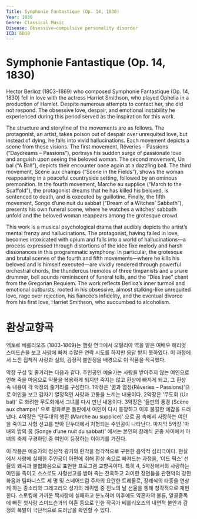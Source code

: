 ```yaml
---
Title: Symphonie Fantastique (Op. 14, 1830)
Year: 1830
Genre: Classical Music
Disease: Obsessive–compulsive personality disorder
ICD: 6D10
---
```


# Symphonie Fantastique (Op. 14, 1830)

Hector Berlioz (1803–1869) who composed Symphonie Fantastique (Op. 14, 1830) fell in love with the actress Harriet Smithson, who played Ophelia in a production of Hamlet. Despite numerous attempts to contact her, she did not respond. The obsessive love, despair, and emotional instability he experienced during this period served as the inspiration for this work.

The structure and storyline of the movements are as follows. The protagonist, an artist, takes poison out of despair over unrequited love, but instead of dying, he falls into vivid hallucinations. Each movement depicts a scene from these visions. The first movement, Rêveries – Passions (“Daydreams – Passions”), portrays his sudden surge of passionate love and anguish upon seeing the beloved woman. The second movement, Un bal (“A Ball”), depicts their encounter once again at a dazzling ball. The third movement, Scène aux champs (“Scene in the Fields”), shows the woman reappearing in a peaceful countryside setting, followed by an ominous premonition. In the fourth movement, Marche au supplice (“March to the Scaffold”), the protagonist dreams that he has killed his beloved, is sentenced to death, and is executed by guillotine. Finally, the fifth movement, Songe d’une nuit du sabbat (“Dream of a Witches’ Sabbath”), presents his own funeral scene, where he watches a witches’ sabbath unfold and the beloved woman reappears among the grotesque crowd.

This work is a musical psychological drama that audibly depicts the artist’s mental frenzy and hallucinations. The protagonist, having failed in love, becomes intoxicated with opium and falls into a world of hallucinations—a process expressed through distortions of the idée fixe melody and harsh dissonances in this programmatic symphony. In particular, the grotesque and brutal scenes of the fourth and fifth movements—where he kills his beloved and is himself executed—are vividly rendered through powerful orchestral chords, the thunderous tremolos of three timpanists and a snare drummer, bell sounds reminiscent of funeral tolls, and the “Dies Irae” chant from the Gregorian Requiem. The work reflects Berlioz’s inner turmoil and emotional outbursts, rooted in his obsessive, almost stalking-like unrequited love, rage over rejection, his fiancée’s infidelity, and the eventual divorce from his first love, Harriet Smithson, who succumbed to alcoholism.

# 환상교향곡

엑토르 베를리오즈 (1803-1869)는 햄릿 연극에서 오필리아 역을 맡은 여배우 해리엇 스미드슨을 보고 사랑에 빠져 수많은 연락 시도를 하지만 응답 받지 못하였다. 이 과정에서 느낀 집착적 사랑과 실의, 감정적 불안정을 배경으로 이 작품을 작곡했다.

악장 구성 및 줄거리는 다음과 같다. 주인공인 예술가는 사랑을 받아주지 않는 여인으로 인해 죽을 마음으로 약물을 복용하게 되지만 죽지는 않고 환상에 빠지게 되고, 그 환상 속 내용이 각 악장의 줄거리를 구성한다. 1악장은 '꿈과 열정(Rêveries – Passions)'으로 여인을 보고 갑자기 열정적인 사랑과 고통을 느끼는 내용이다. 2악장은 '무도회 (Un bal)' 로 화려한 무도회에서 그녀를 다시 만난 내용이다. 3악장은 '들판의 풍경 (Scène aux champs)' 으로 평화로운 들판에서 여인이 다시 등장하고 이후 불길한 예감을 드러낸다. 4악장은 '단두대의 행진 (Marche au supplice)' 으로 꿈 속에서 사랑하는 여인을 죽이고 사형 선고를 받아 단두대에서 처형되는 주인공이 나타난다. 마지막 5악장 '마녀의 밤의 꿈 (Songe d’une nuit du sabbat)' 에서는 본인의 장례식 군중 사이에서 마녀의 축제 구경하던 중 여인이 등장하는 이야기를 가진다.

이 작품은 예술가의 정신적 광기와 환각을 청각적으로 구현한 음악적 심리극이다. 현실에서 사랑에 실패한 주인공이 아편에 취해 환상 속으로 빠져드는 과정을, ‘이드 픽스’ 선율의 왜곡과 불협화음으로 표현한 프로그램 교향곡이다. 특히 4, 5악장에서의 사랑하는 여인을 죽이고 스스로도 사형선고를 받아 죽는 잔혹하고 괴이한 장면들을 관현악의 강한 화음과 팀파니스트 세 명 및 스네어드럼 주자의 요란한 트레몰로, 장례식의 타종을 연상케 하는 종소리와 그레고리오 성가의 레퀴엠 중 진노의 날 선율을 통해 청각적으로 재현한다. 스토킹에 가까운 짝사랑에 실패하고 분노하며 이후에도 약혼자의 불륜, 알콜중독에 빠진 첫사랑 스미드슨과의 이혼 등으로 인한 작곡가 베를리오즈의 내면적 불안과 감정의 폭발이 극단적으로 드러남을 확인할 수 있다.
